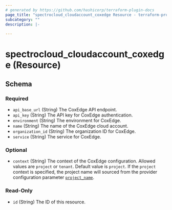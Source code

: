```yaml
---
# generated by https://github.com/hashicorp/terraform-plugin-docs
page_title: "spectrocloud_cloudaccount_coxedge Resource - terraform-provider-spectrocloud"
subcategory: ""
description: |-
  
---
```


# spectrocloud_cloudaccount_coxedge (Resource)





<!-- schema generated by tfplugindocs -->
## Schema

### Required

- `api_base_url` (String) The CoxEdge API endpoint.
- `api_key` (String) The API key for CoxEdge authentication.
- `environment` (String) The environment for CoxEdge.
- `name` (String) The name of the CoxEdge cloud account.
- `organization_id` (String) The organization ID for CoxEdge.
- `service` (String) The service for CoxEdge.

### Optional

- `context` (String) The context of the CoxEdge configuration. Allowed values are `project` or `tenant`. Default value is `project`. If  the `project` context is specified, the project name will sourced from the provider configuration parameter [`project_name`](https://registry.terraform.io/providers/spectrocloud/spectrocloud/latest/docs#schema).

### Read-Only

- `id` (String) The ID of this resource.
